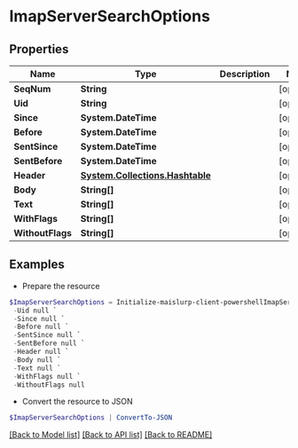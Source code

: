 # ImapServerSearchOptions
## Properties

Name | Type | Description | Notes
------------ | ------------- | ------------- | -------------
**SeqNum** | **String** |  | [optional] 
**Uid** | **String** |  | [optional] 
**Since** | **System.DateTime** |  | [optional] 
**Before** | **System.DateTime** |  | [optional] 
**SentSince** | **System.DateTime** |  | [optional] 
**SentBefore** | **System.DateTime** |  | [optional] 
**Header** | [**System.Collections.Hashtable**](Array) |  | [optional] 
**Body** | **String[]** |  | [optional] 
**Text** | **String[]** |  | [optional] 
**WithFlags** | **String[]** |  | [optional] 
**WithoutFlags** | **String[]** |  | [optional] 

## Examples

- Prepare the resource
```powershell
$ImapServerSearchOptions = Initialize-maislurp-client-powershellImapServerSearchOptions  -SeqNum null `
 -Uid null `
 -Since null `
 -Before null `
 -SentSince null `
 -SentBefore null `
 -Header null `
 -Body null `
 -Text null `
 -WithFlags null `
 -WithoutFlags null
```

- Convert the resource to JSON
```powershell
$ImapServerSearchOptions | ConvertTo-JSON
```

[[Back to Model list]](../README#documentation-for-models) [[Back to API list]](../README#documentation-for-api-endpoints) [[Back to README]](../README)

